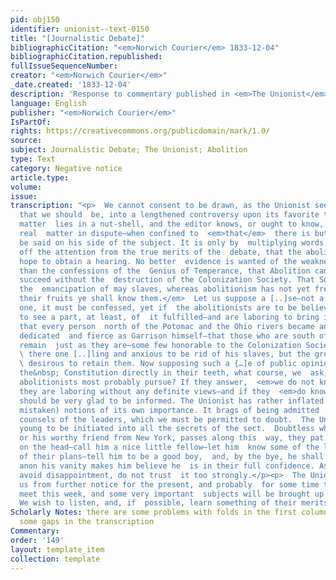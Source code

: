 ```yaml
---
pid: obj150
identifier: unionist--text-0150
title: "[Journalistic Debate]"
bibliographicCitation: "<em>Norwich Courier</em> 1833-12-04"
bibliographicCitation.republished: 
fullIssueSequenceNumber: 
creator: "<em>Norwich Courier</em>"
_date.created: '1833-12-04'
description: 'Response to commentary published in <em>The Unionist</em> '
language: English
publisher: "<em>Norwich Courier</em>"
IsPartOf: 
rights: https://creativecommons.org/publicdomain/mark/1.0/
source: 
subject: Journalistic Debate; The Unionist; Abolition
type: Text
category: Negative notice
article.type: 
volume: 
issue: 
transcription: "<p>  We cannot consent to be drawn, as the Unionist seems desirous
  that we should  be, into a lengthened controversy upon its favorite topic. The whole
  matter  lies in a nut-shell, and the editor knows, or ought to know, what is the
  real  matter in dispute—when confined to  <em>that</em>  there is but little to
  be said on his side of the subject. It is only by  multiplying words, and turning
  off the attention from the true merits of the  debate, that the abolitionists can
  hope to obtain a hearing. No better  evidence is wanted of the weakness of the cause
  than the confessions of the  Genius of Temperance, that Abolition cannot hope to
  succeed without the  destruction of the Colonization Society. That Society has effected
  the  emancipation of may slaves, whereas abolitionism has not yet freed one.  <em>By
  their fruits ye shall know them.</em>  Let us suppose a [..]se—not a very probable
  one, it must be confessed, yet if  the abolitionists are to be believed they expect
  to see a part, at least, of  it fulfilled—and are laboring to bring it about—Suppose
  that every person  north of the Potomac and the Ohio rivers became an abolitionist—as
  dedicated  and fierce as Garrison himself—that those who are south of this line
  remain  just as they are—some few honorable to the Colonization Society, here and
  \ there one [..]ling and anxious to be rid of his slaves, but the great majority
  \ desirous to retain them. Now supposing such a {…]e of public opinion—and  with&nbsp;
  the&nbsp; Constitution directly in their teeth, what course, we  ask, would the
  abolitionists most probably pursue? If they answer,  <em>we do not know,</em>  then
  they are laboring without any definite views—and if they  <em>do know,</em>  we
  should be very glad to be informed. The Unionist has rather inflated (and  probably
  mistaken) notions of its own importance. It brags of being admitted  to the private
  counsels of the leaders, which we must be permitted to doubt.  The Unionist is too
  young to be initiated into all the secrets of the sect.  Doubtless when Garrison,
  or his worthy friend from New York, passes along this  way, they pat the Editor
  on the head—call him a nice little fellow—let him  know some of the least important
  of their plans—tell him to be a good boy,  and, by the bye, he shall know more—and
  anon his vanity makes him believe he  is in their full confidence. As you would
  avoid disappointment, do not trust  it too strongly.</p><p>  The Unionist must excuse
  us from further notice for the present, and probably  for some time to come. Congress
  meet this week, and some very important  subjects will be brought up for discussion.
  We wish to listen, and, if  possible, learn something of their merits.</p>"
Scholarly Notes: there are some problems with folds in the first column that leave
  some gaps in the transcription
Commentary: 
order: '149'
layout: template_item
collection: template
---
```

